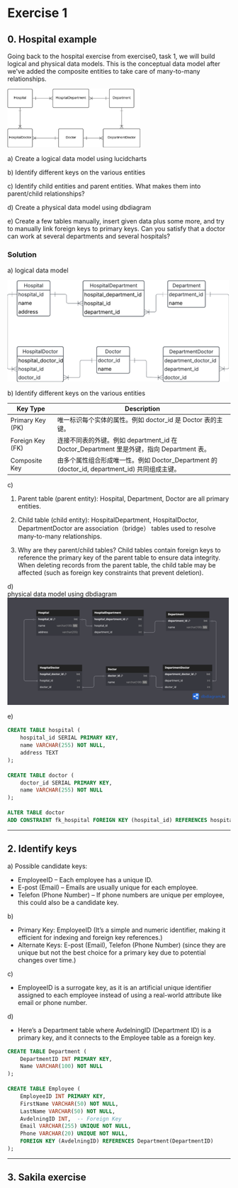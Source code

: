 # Exercise 1

## 0. Hospital example

Going back to the hospital exercise from exercise0, task 1, we will build logical and physical data models. This is the conceptual data model after we've added the composite entities to take care of many-to-many relationships.

<img src = "../assets/conceptual_hospital.png" width=300>

a) Create a logical data model using lucidcharts

b) Identify different keys on the various entities

c) Identify child entities and parent entities. What makes them into parent/child relationships?

d) Create a physical data model using dbdiagram

e) Create a few tables manually, insert given data plus some more, and try to manually link foreign keys to primary keys. Can you satisfy that a doctor can work at several departments and several hospitals?

### Solution

a) logical data model

<img src = "../assets/LogicalModel_hospital.png" width=500>
                 
b) Identify different keys on the various entities

| Key Type         | Description                                                 |
| ---------------- | ----------------------------------------------------------- |
| Primary Key (PK) | 唯一标识每个实体的属性。例如 doctor_id 是 Doctor 表的主键。 |
| Foreign Key (FK) | 连接不同表的外键。例如 department_id 在 Doctor_Department 里是外键，指向 Department 表。|
| Composite Key | 由多个属性组合形成唯一性。例如 Doctor_Department 的 (doctor_id, department_id) 共同组成主键。|

c) 
1. Parent table (parent entity):
Hospital, Department, Doctor are all primary entities.

2. Child table (child entity):
HospitalDepartment, HospitalDoctor, DepartmentDoctor are association（bridge） tables used to resolve many-to-many relationships.

3. Why are they parent/child tables?
Child tables contain foreign keys to reference the primary key of the parent table to ensure data integrity.    
When deleting records from the parent table, the child table may be affected (such as foreign key constraints that prevent deletion).

d)     
physical data model using dbdiagram
<img src = "../assets/PhysicallModel_hospital.png" width=500>

e) 
```sql
CREATE TABLE hospital (
    hospital_id SERIAL PRIMARY KEY,
    name VARCHAR(255) NOT NULL,
    address TEXT
);

CREATE TABLE doctor (
    doctor_id SERIAL PRIMARY KEY,
    name VARCHAR(255) NOT NULL
);

ALTER TABLE doctor
ADD CONSTRAINT fk_hospital FOREIGN KEY (hospital_id) REFERENCES hospital(hospital_id);
```

---------------------

## 2. Identify keys
a)
Possible candidate keys:
- EmployeeID – Each employee has a unique ID.
- E-post (Email) – Emails are usually unique for each employee.
- Telefon (Phone Number) – If phone numbers are unique per employee, this could also be a candidate key.

b)
- Primary Key: EmployeeID (It’s a simple and numeric identifier, making it efficient for indexing and foreign key references.)
- Alternate Keys: E-post (Email), Telefon (Phone Number) (since they are unique but not the best choice for a primary key due to potential changes over time.)

c)
- EmployeeID is a surrogate key, as it is an artificial unique identifier assigned to each employee instead of using a real-world attribute like email or phone number.

d)
- Here’s a Department table where AvdelningID (Department ID) is a primary key, and it connects to the Employee table as a foreign key.

```sql
CREATE TABLE Department (
    DepartmentID INT PRIMARY KEY,
    Name VARCHAR(100) NOT NULL
);

CREATE TABLE Employee (
    EmployeeID INT PRIMARY KEY,
    FirstName VARCHAR(50) NOT NULL,
    LastName VARCHAR(50) NOT NULL,
    AvdelningID INT,  -- Foreign Key
    Email VARCHAR(255) UNIQUE NOT NULL,
    Phone VARCHAR(20) UNIQUE NOT NULL,
    FOREIGN KEY (AvdelningID) REFERENCES Department(DepartmentID)
);
```

----------------------------

## 3. Sakila exercise









